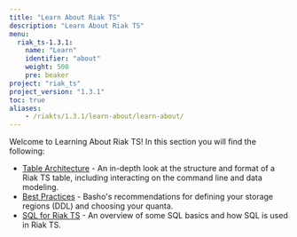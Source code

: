 ```yaml
---
title: "Learn About Riak TS"
description: "Learn About Riak TS"
menu:
  riak_ts-1.3.1:
    name: "Learn"
    identifier: "about"
    weight: 500
    pre: beaker
project: "riak_ts"
project_version: "1.3.1"
toc: true
aliases:
    - /riakts/1.3.1/learn-about/learn-about/
---
```


[table arch]: tablearchitecture/
[bestpractices]: bestpractices/
[sqlriakts]: sqlriakts/


Welcome to Learning About Riak TS! In this section you will find the following:

* [Table Architecture][table arch] - An in-depth look at the structure and format of a Riak TS table, including interacting on the command line and data modeling.
* [Best Practices][bestpractices] - Basho's recommendations for defining your storage regions (DDL) and choosing your quanta.
* [SQL for Riak TS][sqlriakts] - An overview of some SQL basics and how SQL is used in Riak TS.
